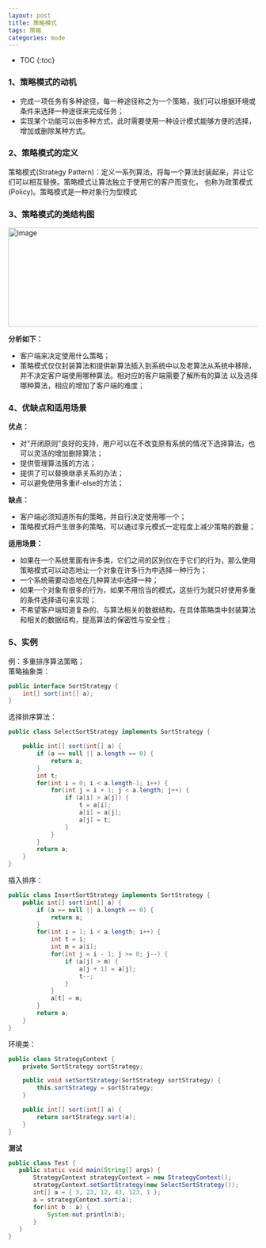 ```yaml
---
layout: post
title: 策略模式
tags: 策略
categories: mode
--- 
```

* TOC
{:toc}   
      
    
### 1、策略模式的动机    
* 完成一项任务有多种途径，每一种途径称之为一个策略，我们可以根据环境或条件来选择一种途径来完成任务；   
* 实现某个功能可以由多种方式，此时需要使用一种设计模式能够方便的选择，增加或删除某种方式。  

### 2、策略模式的定义   
策略模式(Strategy Pattern)：定义一系列算法，将每一个算法封装起来，并让它们可以相互替换。策略模式让算法独立于使用它的客户而变化，
也称为政策模式(Policy)。策略模式是一种对象行为型模式
	    
### 3、策略模式的类结构图     
<img src="https://zy123a.github.io/zy-blog/images/mode/策略模式类图.png" width="600" height="200" alt="image"/>    
 
**分析如下：**  
* 客户端来决定使用什么策略；  
* 策略模式仅仅封装算法和提供新算法插入到系统中以及老算法从系统中移除，并不决定客户端使用哪种算法。相对应的客户端需要了解所有的算法
   以及选择哪种算法，相应的增加了客户端的难度；  

### 4、优缺点和适用场景   
**优点：**   
* 对"开闭原则"良好的支持，用户可以在不改变原有系统的情况下选择算法，也可以灵活的增加删除算法；   
* 提供管理算法簇的方法；  
* 提供了可以替换继承关系的办法；  
* 可以避免使用多重if-else的方法；
   
**缺点：**  
* 客户端必须知道所有的策略，并自行决定使用哪一个；    
* 策略模式将产生很多的策略，可以通过享元模式一定程度上减少策略的数量；   

**适用场景：**  
* 如果在一个系统里面有许多类，它们之间的区别仅在于它们的行为，那么使用策略模式可以动态地让一个对象在许多行为中选择一种行为；  
* 一个系统需要动态地在几种算法中选择一种；  
* 如果一个对象有很多的行为，如果不用恰当的模式，这些行为就只好使用多重的条件选择语句来实现；  
* 不希望客户端知道复杂的、与算法相关的数据结构，在具体策略类中封装算法和相关的数据结构，提高算法的保密性与安全性；   

### 5、实例
例：多重排序算法策略；    
  策略抽象类：   
```java
public interface SortStrategy {
    int[] sort(int[] a);
}
```   

选择排序算法：  
```java
public class SelectSortStrategy implements SortStrategy {

    public int[] sort(int[] a) {
        if (a == null || a.length == 0) {
            return a;
        }
        int t;
        for(int i = 0; i < a.length-1; i++) {
            for(int j = i + 1; j < a.length; j++) {
                if (a[i] > a[j]) {
                    t = a[i];
                    a[i] = a[j];
                    a[j] = t;
                }
            }
        }
        return a;
    }
}

```   

插入排序：  
```java
public class InsertSortStrategy implements SortStrategy {
    public int[] sort(int[] a) {
        if (a == null || a.length == 0) {
            return a;
        }
        for(int i = 1; i < a.length; i++) {
            int t = i;
            int m = a[i];
            for(int j = i - 1; j >= 0; j--) {
                if (a[j] > m) {
                    a[j + 1] = a[j];
                    t--;
                }
            }
            a[t] = m;
        }
        return a;
    }
}
```   

环境类：  
```java
public class StrategyContext {
    private SortStrategy sortStrategy;

    public void setSortStrategy(SortStrategy sortStrategy) {
        this.sortStrategy = sortStrategy;
    }

    public int[] sort(int[] a) {
        return sortStrategy.sort(a);
    }
}
```     
 **测试**
 ```java
public class Test {
    public static void main(String[] args) {
        StrategyContext strategyContext = new StrategyContext();
        strategyContext.setSortStrategy(new SelectSortStrategy());
        int[] a = { 3, 23, 12, 43, 123, 1 };
        a = strategyContext.sort(a);
        for(int b : a) {
            System.out.println(b);
        }
    }
}
```